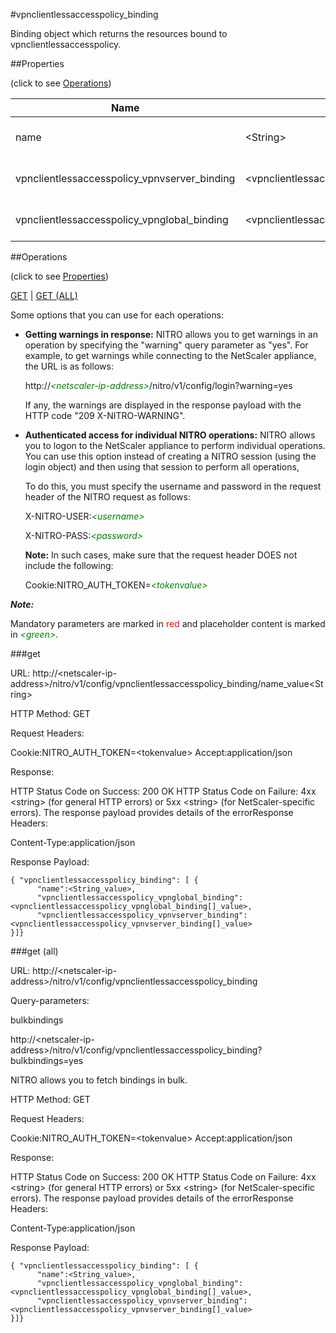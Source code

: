 #vpnclientlessaccesspolicy_binding

Binding object which returns the resources bound to vpnclientlessaccesspolicy.


##Properties 
<span>(click to see [Operations](#operations))</span>


<table><thead><tr><th>Name</th><th> Data Type</th><th> Permissions</th><th>Description</th></tr></thead><tbody><tr><td>name</td><td>&lt;String></td><td>Read-write</td><td>Name of the clientless access policy to display.&lt;br>Minimum length = 1</td><tr><tr><td>vpnclientlessaccesspolicy_vpnvserver_binding</td><td>&lt;vpnclientlessaccesspolicy_vpnvserver_binding[]></td><td>Read-only</td><td>vpnvserver that can be bound to vpnclientlessaccesspolicy.</td><tr><tr><td>vpnclientlessaccesspolicy_vpnglobal_binding</td><td>&lt;vpnclientlessaccesspolicy_vpnglobal_binding[]></td><td>Read-only</td><td>vpnglobal that can be bound to vpnclientlessaccesspolicy.</td><tr></tbody></table>
##Operations 
<span>(click to see [Properties](#properties))</span>


[GET](#get) | [GET (ALL)](#get-(all))


Some options that you can use for each operations:
<ul><li><p><b>Getting warnings in response:</b> NITRO allows you to get warnings in an operation by specifying the "warning" query parameter as "yes". For example, to get warnings while connecting to the NetScaler appliance, the URL is as follows:</p><p>http://<span style="color:green;font-style:italic;">&lt;netscaler-ip-address&gt;</span>/nitro/v1/config/login?warning=yes</p><p>If any, the warnings are displayed in the response payload with the HTTP code "209 X-NITRO-WARNING".</p></li><li><p><b>Authenticated access for individual NITRO operations:</b> NITRO allows you to logon to the NetScaler appliance to perform individual operations. You can use this option instead of creating a NITRO session (using the login object) and then using that session to perform all operations,</p><p>To do this, you must specify the username and password in the request header of the NITRO request as follows:</p><p>X-NITRO-USER:<span style="color:green;font-style:italic;">&lt;username&gt;</span></p><p>X-NITRO-PASS:<span style="color:green;font-style:italic;">&lt;password&gt;</span></p><p><b>Note:</b> In such cases, make sure that the request header DOES not include the following:</p><p>Cookie:NITRO_AUTH_TOKEN=<span style="color:green;font-style:italic;">&lt;tokenvalue&gt;</span></p></li></ul>



***Note:*** 
Mandatory parameters are marked in <span style="color:#FF0000;">red</span> and placeholder content is marked in <span style="color:green;font-style:italic">&lt;green&gt;</span>.

###get



URL: http://&lt;netscaler-ip-address&gt;/nitro/v1/config/vpnclientlessaccesspolicy_binding/name_value&lt;String&gt;
HTTP Method: GET
Request Headers:

Cookie:NITRO_AUTH_TOKEN=&lt;tokenvalue&gt;Accept:application/json

Response:
HTTP Status Code on Success: 200 OKHTTP Status Code on Failure: 4xx &lt;string&gt; (for general HTTP errors) or 5xx &lt;string&gt; (for NetScaler-specific errors). The response payload provides details of the errorResponse Headers:

Content-Type:application/json

Response Payload: ```{ "vpnclientlessaccesspolicy_binding": [ {      "name":<String_value>,      "vpnclientlessaccesspolicy_vpnglobal_binding":<vpnclientlessaccesspolicy_vpnglobal_binding[]_value>,      "vpnclientlessaccesspolicy_vpnvserver_binding":<vpnclientlessaccesspolicy_vpnvserver_binding[]_value>}]}```



###get (all)



URL: http://&lt;netscaler-ip-address&gt;/nitro/v1/config/vpnclientlessaccesspolicy_binding
Query-parameters:
bulkbindings
http://&lt;netscaler-ip-address&gt;/nitro/v1/config/vpnclientlessaccesspolicy_binding?bulkbindings=yes
NITRO allows you to fetch bindings in bulk.



HTTP Method: GET
Request Headers:

Cookie:NITRO_AUTH_TOKEN=&lt;tokenvalue&gt;Accept:application/json

Response:
HTTP Status Code on Success: 200 OKHTTP Status Code on Failure: 4xx &lt;string&gt; (for general HTTP errors) or 5xx &lt;string&gt; (for NetScaler-specific errors). The response payload provides details of the errorResponse Headers:

Content-Type:application/json

Response Payload: ```{ "vpnclientlessaccesspolicy_binding": [ {      "name":<String_value>,      "vpnclientlessaccesspolicy_vpnglobal_binding":<vpnclientlessaccesspolicy_vpnglobal_binding[]_value>,      "vpnclientlessaccesspolicy_vpnvserver_binding":<vpnclientlessaccesspolicy_vpnvserver_binding[]_value>}]}```



